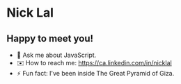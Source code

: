 # Nick Lal

<h2>Happy to meet you!</h2>

- 💬 Ask me about JavaScript.
- ✉️ How to reach me: https://ca.linkedin.com/in/nicklal
- ⚡ Fun fact: I've been inside The Great Pyramid of Giza.

<!--
Here are some ideas to get you started:

- 🔭 I’m currently working on ... 
- 🌱 I’m currently learning ...
- 👯 I’m looking to collaborate on ...
- 🤔 I’m looking for help with ...
-->
